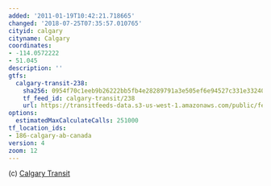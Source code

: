 ```yaml
---
added: '2011-01-19T10:42:21.718665'
changed: '2018-07-25T07:35:57.010765'
cityid: calgary
cityname: Calgary
coordinates:
- -114.0572222
- 51.045
description: ''
gtfs:
  calgary-transit-238:
    sha256: 0954f70c1eeb9b26222bb5fb4e28289791a3e505ef6e94527c331e33240365f5
    tf_feed_id: calgary-transit/238
    url: https://transitfeeds-data.s3-us-west-1.amazonaws.com/public/feeds/calgary-transit/238/20180608/gtfs.zip
options:
  estimatedMaxCalculateCalls: 251000
tf_location_ids:
- 186-calgary-ab-canada
version: 4
zoom: 12
---
```


(c) [Calgary Transit](http://www.calgarytransit.com/)
